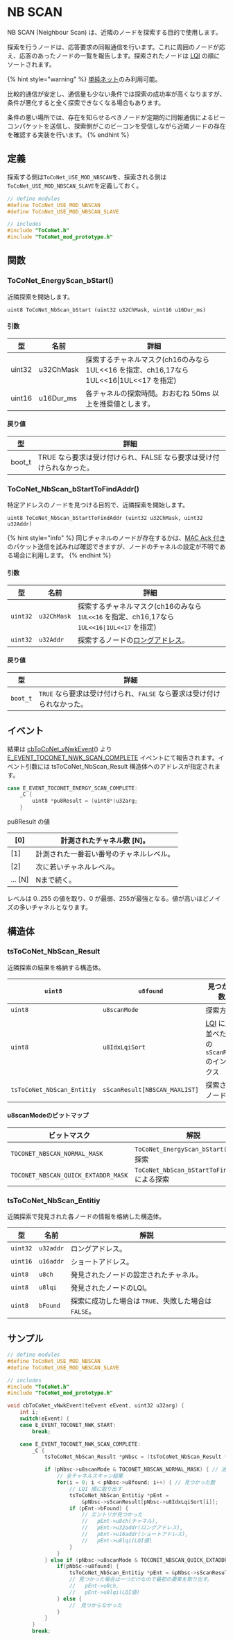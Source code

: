 # NB SCAN

NB SCAN (Neighbour Scan) は、近隣のノードを探索する目的で使用します。

探索を行うノードは、応答要求の同報通信を行います。これに周囲のノードが応え、応答のあったノードの一覧を報告します。探索されたノードは [LQI](../../tweliet-net-api-jie-shuo/yong-yu.md#lqi) の順にソートされます。

{% hint style="warning" %}
[単純ネット](../../tweliet-net-api-jie-shuo/nettowkunitsuite/netto/)のみ利用可能。

比較的通信が安定し、通信量も少ない条件では探索の成功率が高くなりますが、条件が悪化すると全く探索できなくなる場合もあります。

条件の悪い場所では、存在を知らせるべきノードが定期的に同報通信によるビーコンパケットを送信し、探索側がこのビーコンを受信しながら近隣ノードの存在を確認する実装を行います。
{% endhint %}

## 定義

探索する側は`ToCoNet_USE_MOD_NBSCAN`を、探索される側は`ToCoNet_USE_MOD_NBSCAN_SLAVE`を定義しておく。

```c
// define modules
#define ToCoNet_USE_MOD_NBSCAN
#define ToCoNet_USE_MOD_NBSCAN_SLAVE

// includes
#include "ToCoNet.h"
#include "ToCoNet_mod_prototype.h"
```

## 関数

### ToCoNet_EnergyScan_bStart()

近隣探索を開始します。

```
uint8 ToCoNet_NbScan_bStart (uint32 u32ChMask, uint16 u16Dur_ms)
```

#### 引数

| 型      | 名前        | 詳細                                                               |
| ------ | --------- | ---------------------------------------------------------------- |
| uint32 | u32ChMask | 探索するチャネルマスク(ch16のみなら 1UL<<16 を指定、ch16,17なら 1UL<<16\|1UL<<17 を指定) |
| uint16 | u16Dur_ms | 各チャネルの探索時間。おおむね 50ms 以上を推奨値とします。                                 |

#### 戻り値

| 型      | 詳細                                      |
| ------ | --------------------------------------- |
| boot_t | TRUE なら要求は受け付けられ、FALSE なら要求は受け付けられなかった。 |



### ToCoNet_NbScan_bStartToFindAddr()

特定アドレスのノードを見つける目的で、近隣探索を開始します。

```
uint8 ToCoNet_NbScan_bStartToFindAddr (uint32 u32ChMask, uint32 u32Addr)
```

{% hint style="info" %}
同じチャネルのノードが存在するかは、[MAC Ack 付き](../../tweliet-net-api-jie-shuo/yong-yu.md#mac-ackackackki)のパケット送信を試みれば確認できますが、ノードのチャネルの設定が不明である場合に利用します。
{% endhint %}

#### 引数

| 型        | 名前          | 詳細                                                                                   |
| -------- | ----------- | ------------------------------------------------------------------------------------ |
| `uint32` | `u32ChMask` | 探索するチャネルマスク(ch16のみなら `1UL<<16` を指定、ch16,17なら `1UL<<16\|1UL<<17` を指定)                 |
| `uint32` | `u32Addr`   | 探索するノードの[ロングアドレス](../../tweliet-net-api-jie-shuo/paketto/adoresuno.md#ronguadoresu)。 |

#### 戻り値

| 型        | 詳細                                          |
| -------- | ------------------------------------------- |
| `boot_t` | `TRUE` なら要求は受け付けられ、`FALSE` なら要求は受け付けられなかった。 |



## イベント

結果は [cbToCoNet_vNwkEvent](../krubakku/cbtoconet_vnwkevent.md)() より [E_EVENT_TOCONET_NWK_SCAN_COMPLETE](../yzaibento/ibento.md) イベントにて報告されます。イベント引数には tsToCoNet_NbScan_Result 構造体へのアドレスが指定されます。

```c
case E_EVENT_TOCONET_ENERGY_SCAN_COMPLETE:
    _C {
        uint8 *pu8Result = (uint8*)u32arg;
    }
```

pu8Result の値

| \[0]     | 計測されたチャネル数 \[N]。     |
| -------- | -------------------- |
| \[1]     | 計測された一番若い番号のチャネルレベル。 |
| \[2]     | 次に若いチャネルレベル。         |
| ... \[N] | Nまで続く。               |

レベルは 0..255 の値を取り、0 が最弱、255が最強となる。値が高いほどノイズの多いチャネルとなります。

## 構造体

### tsToCoNet_NbScan_Result

近隣探索の結果を格納する構造体。

| `uint8`                    | `u8found`                     | 見つかった数。                                                                            |
| -------------------------- | ----------------------------- | ---------------------------------------------------------------------------------- |
| `uint8`                    | `u8scanMode`                  | 探索方法。                                                                              |
| `uint8`                    | `u8IdxLqiSort`                | [LQI](../../tweliet-net-api-jie-shuo/yong-yu.md#lqi) に順に並べたときの`sScanResult`のインデックス |
| `tsToCoNet_NbScan_Entitiy` | `sScanResult[NBSCAN_MAXLIST]` | 探索されたノード情報                                                                         |

#### u8scanModeのビットマップ

| ビットマスク                              | 解説                                       |
| ----------------------------------- | ---------------------------------------- |
| `TOCONET_NBSCAN_NORMAL_MASK`        | `ToCoNet_EnergyScan_bStart()`による探索       |
| `TOCONET_NBSCAN_QUICK_EXTADDR_MASK` | `ToCoNet_NbScan_bStartToFindAddr()`による探索 |

### tsToCoNet_NbScan_Entitiy

近隣探索で発見された各ノードの情報を格納した構造体。

| 型        | 名前        | 解説                                 |
| -------- | --------- | ---------------------------------- |
| `uint32` | `u32addr` | ロングアドレス。                           |
| `uint16` | `u16addr` | ショートアドレス。                          |
| `uint8`  | `u8ch`    | 発見されたノードの設定されたチャネル。                |
| `uint8`  | `u8lqi`   | 発見されたノードのLQI。                      |
| `uint8`  | `bFound`  | 探索に成功した場合は `TRUE`、失敗した場合は `FALSE`。 |

## サンプル

```c
// define modules
#define ToCoNet_USE_MOD_NBSCAN
#define ToCoNet_USE_MOD_NBSCAN_SLAVE

// includes
#include "ToCoNet.h"
#include "ToCoNet_mod_prototype.h"

void cbToCoNet_vNwkEvent(teEvent eEvent, uint32 u32arg) {
	int i;
	switch(eEvent) {
	case E_EVENT_TOCONET_NWK_START:
		break;

	case E_EVENT_TOCONET_NWK_SCAN_COMPLETE:
		_C {
            tsToCoNet_NbScan_Result *pNbsc = (tsToCoNet_NbScan_Result *)u32arg;

            if (pNbsc->u8scanMode & TOCONET_NBSCAN_NORMAL_MASK) { // 通常探索による結果
                // 全チャネルスキャン結果
                for(i = 0; i < pNbsc->u8found; i++) { // 見つかった数
                    // LQI 順に取り出す
                    tsToCoNet_NbScan_Entitiy *pEnt = 
                        &pNbsc->sScanResult[pNbsc->u8IdxLqiSort[i]];
                    if (pEnt->bFound) {
                        // エントリが見つかった
                        //   pEnt->u8ch(チャネル), 
                        //   pEnt->u32addr(ロングアドレス), 
                        //   pEnt->u16addr(ショートアドレス),
                        //   pEnt->u8lqi(LQI値)
                    }
                }
            } else if (pNbsc->u8scanMode & TOCONET_NBSCAN_QUICK_EXTADDR_MASK) { // アドレス指定探索の結果
                if(pNbSc->u8found) {
                    tsToCoNet_NbScan_Entitiy *pEnt = &pNbsc->sScanResult[0];
                    // 見つかった場合は一つだけなので最初の要素を取り出す。
                    //   pEnt->u8ch,
                    //   pEnt->u8lqi(LQI値)
                } else {
                    //　見つからなかった
                }
            }
        }
		break;
```

